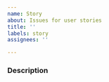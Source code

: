```yaml
---
name: Story
about: Issues for user stories
title: ''
labels: story
assignees: ''

---
```


### Description

